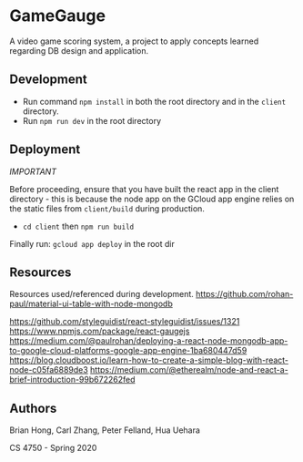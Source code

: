 # GameGauge

A video game scoring system, a project to apply concepts learned regarding DB design and application.

## Development

- Run command `npm install` in both the root directory and in the `client` directory.
- Run `npm run dev` in the root directory

## Deployment

*IMPORTANT*

Before proceeding, ensure that you have built the react app in the client directory - this is because the node app on the GCloud app engine relies on the static files from `client/build` during production.
- `cd client` then `npm run build`

Finally run: `gcloud app deploy` in the root dir

## Resources

Resources used/referenced during development.
https://github.com/rohan-paul/material-ui-table-with-node-mongodb

https://github.com/styleguidist/react-styleguidist/issues/1321
https://www.npmjs.com/package/react-gaugejs
https://medium.com/@paulrohan/deploying-a-react-node-mongodb-app-to-google-cloud-platforms-google-app-engine-1ba680447d59
https://blog.cloudboost.io/learn-how-to-create-a-simple-blog-with-react-node-c05fa6889de3
https://medium.com/@etherealm/node-and-react-a-brief-introduction-99b672262fed

## Authors

Brian Hong, Carl Zhang, Peter Felland, Hua Uehara

CS 4750 - Spring 2020

